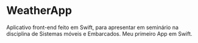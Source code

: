 # WeatherApp
 Aplicativo front-end feito em Swift, para apresentar em seminário na disciplina de Sistemas móveis e Embarcados. Meu primeiro App em Swift.
